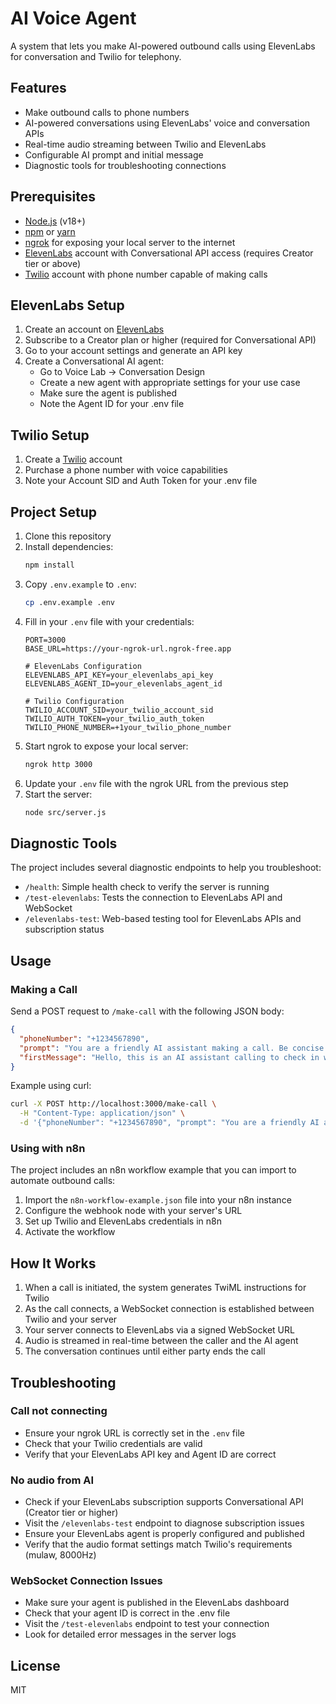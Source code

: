 # AI Voice Agent

A system that lets you make AI-powered outbound calls using ElevenLabs for conversation and Twilio for telephony.

## Features

- Make outbound calls to phone numbers
- AI-powered conversations using ElevenLabs' voice and conversation APIs
- Real-time audio streaming between Twilio and ElevenLabs
- Configurable AI prompt and initial message
- Diagnostic tools for troubleshooting connections

## Prerequisites

- [Node.js](https://nodejs.org/) (v18+)
- [npm](https://www.npmjs.com/) or [yarn](https://yarnpkg.com/)
- [ngrok](https://ngrok.com/) for exposing your local server to the internet
- [ElevenLabs](https://elevenlabs.io/) account with Conversational API access (requires Creator tier or above)
- [Twilio](https://www.twilio.com/) account with phone number capable of making calls

## ElevenLabs Setup

1. Create an account on [ElevenLabs](https://elevenlabs.io/)
2. Subscribe to a Creator plan or higher (required for Conversational API)
3. Go to your account settings and generate an API key
4. Create a Conversational AI agent:
   - Go to Voice Lab → Conversation Design
   - Create a new agent with appropriate settings for your use case
   - Make sure the agent is published
   - Note the Agent ID for your .env file

## Twilio Setup

1. Create a [Twilio](https://www.twilio.com/) account
2. Purchase a phone number with voice capabilities
3. Note your Account SID and Auth Token for your .env file

## Project Setup

1. Clone this repository
2. Install dependencies:
   ```bash
   npm install
   ```
3. Copy `.env.example` to `.env`:
   ```bash
   cp .env.example .env
   ```
4. Fill in your `.env` file with your credentials:
   ```
   PORT=3000
   BASE_URL=https://your-ngrok-url.ngrok-free.app

   # ElevenLabs Configuration
   ELEVENLABS_API_KEY=your_elevenlabs_api_key
   ELEVENLABS_AGENT_ID=your_elevenlabs_agent_id

   # Twilio Configuration
   TWILIO_ACCOUNT_SID=your_twilio_account_sid
   TWILIO_AUTH_TOKEN=your_twilio_auth_token
   TWILIO_PHONE_NUMBER=+1your_twilio_phone_number
   ```
5. Start ngrok to expose your local server:
   ```bash
   ngrok http 3000
   ```
6. Update your `.env` file with the ngrok URL from the previous step
7. Start the server:
   ```bash
   node src/server.js
   ```

## Diagnostic Tools

The project includes several diagnostic endpoints to help you troubleshoot:

- `/health`: Simple health check to verify the server is running
- `/test-elevenlabs`: Tests the connection to ElevenLabs API and WebSocket
- `/elevenlabs-test`: Web-based testing tool for ElevenLabs APIs and subscription status

## Usage

### Making a Call

Send a POST request to `/make-call` with the following JSON body:

```json
{
  "phoneNumber": "+1234567890",
  "prompt": "You are a friendly AI assistant making a call. Be concise and helpful.",
  "firstMessage": "Hello, this is an AI assistant calling to check in with you."
}
```

Example using curl:

```bash
curl -X POST http://localhost:3000/make-call \
  -H "Content-Type: application/json" \
  -d '{"phoneNumber": "+1234567890", "prompt": "You are a friendly AI assistant", "firstMessage": "Hello, this is an AI calling you."}'
```

### Using with n8n

The project includes an n8n workflow example that you can import to automate outbound calls:

1. Import the `n8n-workflow-example.json` file into your n8n instance
2. Configure the webhook node with your server's URL
3. Set up Twilio and ElevenLabs credentials in n8n
4. Activate the workflow

## How It Works

1. When a call is initiated, the system generates TwiML instructions for Twilio
2. As the call connects, a WebSocket connection is established between Twilio and your server
3. Your server connects to ElevenLabs via a signed WebSocket URL
4. Audio is streamed in real-time between the caller and the AI agent
5. The conversation continues until either party ends the call

## Troubleshooting

### Call not connecting

- Ensure your ngrok URL is correctly set in the `.env` file
- Check that your Twilio credentials are valid
- Verify that your ElevenLabs API key and Agent ID are correct

### No audio from AI

- Check if your ElevenLabs subscription supports Conversational API (Creator tier or higher)
- Visit the `/elevenlabs-test` endpoint to diagnose subscription issues
- Ensure your ElevenLabs agent is properly configured and published
- Verify that the audio format settings match Twilio's requirements (mulaw, 8000Hz)

### WebSocket Connection Issues

- Make sure your agent is published in the ElevenLabs dashboard
- Check that your agent ID is correct in the .env file
- Visit the `/test-elevenlabs` endpoint to test your connection
- Look for detailed error messages in the server logs

## License

MIT 
